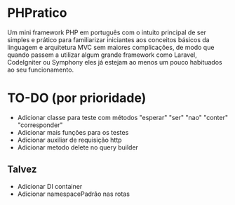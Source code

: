 # PHPratico
Um mini framework PHP em português com o intuito principal de ser simples e prático para familiarizar iniciantes aos conceitos básicos da linguagem e arquitetura MVC sem maiores complicações, de modo que quando passem a utilizar algum grande framework como Laravel, CodeIgniter ou Symphony eles já estejam ao menos um pouco habituados ao seu funcionamento.

# TO-DO (por prioridade)
   - Adicionar classe para teste com métodos "esperar" "ser" "nao" "conter" "corresponder"
   - Adicionar mais funções para os testes
   - Adicionar auxiliar de requisição http
   - Adicionar metodo delete no query builder

   ## Talvez
   - Adicionar DI container
   - Adicionar namespacePadrão nas rotas

   